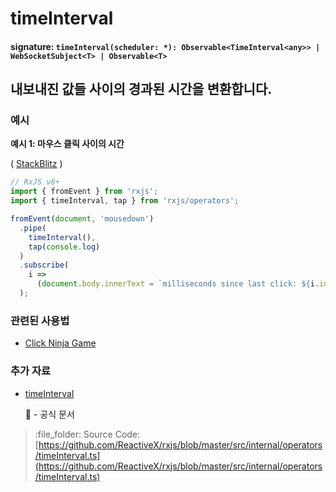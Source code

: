 # timeInterval

#### signature: `timeInterval(scheduler: *): Observable<TimeInterval<any>> | WebSocketSubject<T> | Observable<T>`

## 내보내진 값들 사이의 경과된 시간을 변환합니다.

### 예시

**예시 1: 마우스 클릭 사이의 시간**

\( [StackBlitz](https://stackblitz.com/edit/rxjs-time-interval?file=index.ts&devtoolsheight=50) \)

```javascript
// RxJS v6+
import { fromEvent } from 'rxjs';
import { timeInterval, tap } from 'rxjs/operators';

fromEvent(document, 'mousedown')
  .pipe(
    timeInterval(),
    tap(console.log)
  )
  .subscribe(
    i =>
      (document.body.innerText = `milliseconds since last click: ${i.interval}`)
  );
```

### 관련된 사용법

* [Click Ninja Game](../../recipes/click-ninja-game.md)

### 추가 자료

* [timeInterval](https://rxjs.dev/api/operators/timeInterval)

  :newspaper: - 공식 문서

> :file\_folder: Source Code: [https://github.com/ReactiveX/rxjs/blob/master/src/internal/operators/timeInterval.ts](https://github.com/ReactiveX/rxjs/blob/master/src/internal/operators/timeInterval.ts)

